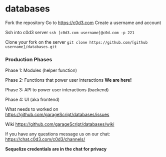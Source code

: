 # databases


Fork the repository
Go to https://c0d3.com
Create a username and account

Ssh into c0d3 server 
`ssh [c0d3.com username]@c0d.com -p 221`

Clone your fork on the server 
`git clone https://github.com/[github username]/databases.git`

### Production Phases

Phase 1: Modules (helper function)

Phase 2: Functions that power user interactions
**We are here!**

Phase 3: API to power user interactions (backend)

Phase 4: UI (aka frontend)

What needs to worked on 
https://github.com/garageScript/databases/issues

Wiki https://github.com/garageScript/databases/wiki


If you have any questions message us on our chat:
 https://chat.c0d3.com/c0d3/channels/

 __Sequelize credentials are in the chat for privacy__
